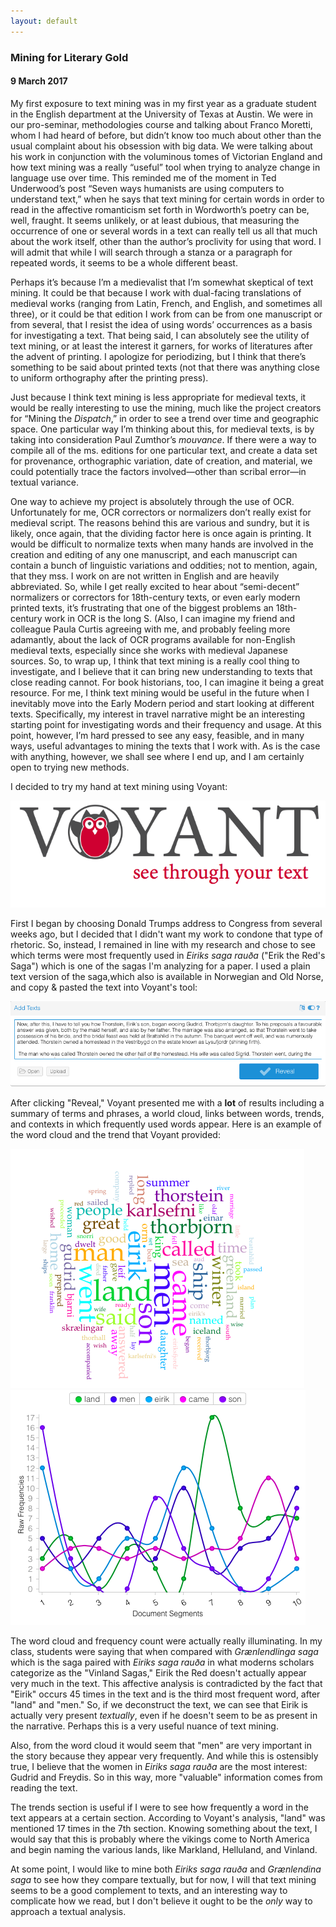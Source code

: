 ```yaml
---
layout: default
---
```

### Mining for Literary Gold
#### 9 March 2017

My first exposure to text mining was in my first year as a graduate student in the English department at the University of Texas at Austin. We were in our pro-seminar, methodologies course and talking about Franco Moretti, whom I had heard of before, but didn’t know too much about other than the usual complaint about his obsession with big data. We were talking about his work in conjunction with the voluminous tomes of Victorian England and how text mining was a really “useful” tool when trying to analyze change in language use over time. This reminded me of the moment in Ted Underwood’s post “Seven ways humanists are using computers to understand text,” when he says that text mining for certain words in order to read in the affective romanticism set forth in Wordworth’s poetry can be, well, fraught. It seems unlikely, or at least dubious, that measuring the occurrence of one or several words in a text can really tell us all that much about the work itself, other than the author’s proclivity for using that word. I will admit that while I will search through a stanza or a paragraph for repeated words, it seems to be a whole different beast.

Perhaps it’s because I’m a medievalist that I’m somewhat skeptical of text mining. It could be that because I work with dual-facing translations of medieval works (ranging from Latin, French, and English, and sometimes all three), or it could be that edition I work from can be from one manuscript or from several, that I resist the idea of using words’ occurrences as a basis for investigating a text. That being said, I can absolutely see the utility of text mining, or at least the interest it garners, for works of literatures after the advent of printing. I apologize for periodizing, but I think that there’s something to be said about printed texts (not that there was anything close to uniform orthography after the printing press).

Just because I think text mining is less appropriate for medieval texts, it would be really interesting to use the mining, much like the project creators for “Mining the *Dispatch*,” in order to see a trend over time and geographic space. One particular way I’m thinking about this, for medieval texts, is by taking into consideration Paul Zumthor’s *mouvance*. If there were a way to compile all of the ms. editions for one particular text, and create a data set for provenance, orthographic variation, date of creation, and material, we could potentially trace the factors involved—other than scribal error—in textual variance.

One way to achieve my project is absolutely through the use of OCR. Unfortunately for me, OCR correctors or normalizers don’t really exist for medieval script. The reasons behind this are various and sundry, but it is likely, once again, that the dividing factor here is once again is printing. It would be difficult to normalize texts when many hands are involved in the creation and editing of any one manuscript, and each manuscript can contain a bunch of linguistic variations and oddities; not to mention, again, that they mss. I work on are not written in English and are heavily abbreviated. So, while I get really excited to hear about “semi-decent” normalizers or correctors for 18th-century texts, or even early modern printed texts, it’s frustrating that one of the biggest problems an 18th-century work in OCR is the long S. (Also, I can imagine my friend and colleague Paula Curtis agreeing with me, and probably feeling more adamantly, about the lack of OCR programs available for non-English medieval texts, especially since she works with medieval Japanese sources.
So, to wrap up, I think that text mining is a really cool thing to investigate, and I believe that it can bring new understanding to texts that close reading cannot. For book historians, too, I can imagine it being a great resource. For me, I think text mining would be useful in the future when I inevitably move into the Early Modern period and start looking at different texts. Specifically, my interest in travel narrative might be an interesting starting point for investigating words and their frequency and usage. At this point, however, I’m hard pressed to see any easy, feasible, and in many ways, useful advantages to mining the texts that I work with. As is the case with anything, however, we shall see where I end up, and I am certainly open to trying new methods.

I decided to try my hand at text mining using Voyant:

<img src="images/voyant.jpg" alt="Voyant icon"/>

First I began by choosing Donald Trumps address to Congress from several weeks ago, but I decided that I didn't want my work to condone that type of rhetoric. So, instead, I remained in line with my research and chose to see which terms were most frequently used in *Eiriks saga rauða* ("Erik the Red's Saga") which is one of the sagas I'm analyzing for a paper. I used a plain text version of the saga,which also is available in Norwegian and Old Norse, and copy & pasted the text into Voyant's tool:

<img src="images/VoyantTool.jpg" alt="Voyant Entry"/>

After clicking "Reveal," Voyant presented me with a **lot** of results including a summary of terms and phrases, a world cloud, links between words, trends, and contexts in which frequently used words appear. Here is an example of the word cloud and the trend that Voyant provided:

<img src="images/EiriksSagaWordCloud.jpg" alt="Word Cloud"/>
<img src="images/EiriksSagaTrends.jpg" alt="Trends">

The word cloud and frequency count were actually really illuminating. In my class, students were saying that when compared with *Grænlendlinga saga* which is the saga paired with *Eiriks saga rauða* in what moderns scholars categorize as the "Vinland Sagas," Eirik the Red doesn't actually appear very much in the text. This affective analysis is contradicted by the fact that "Eirik" occurs 45 times in the text and is the third most frequent word, after "land" and "men." So, if we deconstruct the text, we can see that Eirik is actually very present *textually*, even if he doesn't seem to be as present in the narrative. Perhaps this is a very useful nuance of text mining.

Also, from the word cloud it would seem that "men" are very important in the story because they appear very frequently. And while this is ostensibly true, I believe that the women in *Eiriks saga rauða* are the most interest: Gudrid and Freydis. So in this way, more "valuable" information comes from reading the text.

The trends section is useful if I were to see how frequently a word in the text appears at a certain section. According to Voyant's analysis, "land" was mentioned 17 times in the 7th section. Knowing something about the text, I would say that this is probably where the vikings come to North America and begin naming the various lands, like Markland, Helluland, and Vinland.

At some point, I would like to mine both *Eiriks saga rauða* and *Grænlendina saga* to see how they compare textually, but for now, I will that text mining seems to be a good complement to texts, and an interesting way to complicate how we read, but I don't believe it ought to be the *only* way to approach a textual analysis.
